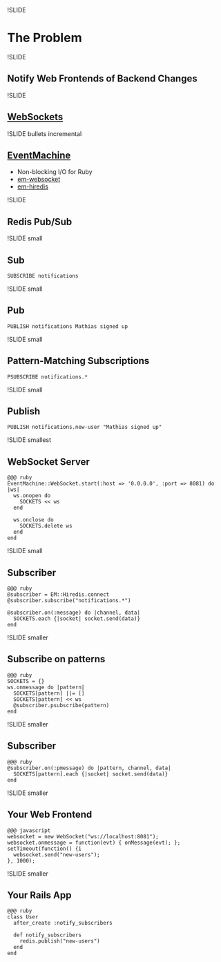 !SLIDE

# The Problem #

!SLIDE

## Notify Web Frontends of Backend Changes ##

!SLIDE

## [WebSockets](http://www.html5rocks.com/tutorials/websockets/basics/) ##

!SLIDE bullets incremental

## [EventMachine](http://rubyeventmachine.com) ##

* Non-blocking I/O for Ruby
* [em-websocket](https://github.com/igrigorik/em-websocket)
* [em-hiredis](https://github.com/mloughran/em-hiredis)

!SLIDE

## Redis Pub/Sub ##

!SLIDE small

## Sub ##

    SUBSCRIBE notifications

!SLIDE small

## Pub ##

    PUBLISH notifications Mathias signed up

!SLIDE small

## Pattern-Matching Subscriptions ##

    PSUBSCRIBE notifications.*

!SLIDE small

## Publish ##

    PUBLISH notifications.new-user "Mathias signed up"

!SLIDE smallest

## WebSocket Server ##

    @@@ ruby
    EventMachine::WebSocket.start(:host => '0.0.0.0', :port => 8081) do |ws|
      ws.onopen do
        SOCKETS << ws
      end

      ws.onclose do
        SOCKETS.delete ws
      end
    end

!SLIDE small

## Subscriber ##

    @@@ ruby
    @subscriber = EM::Hiredis.connect
    @subscriber.subscribe("notifications.*")

    @subscriber.on(:message) do |channel, data|
      SOCKETS.each {|socket| socket.send(data)}
    end

!SLIDE smaller

## Subscribe on patterns

    @@@ ruby
    SOCKETS = {}
    ws.onmessage do |pattern|
      SOCKETS[pattern] ||= []
      SOCKETS[pattern] << ws
      @subscriber.psubscribe(pattern)
    end

!SLIDE smaller

## Subscriber    

    @@@ ruby
    @subscriber.on(:pmessage) do |pattern, channel, data|
      SOCKETS[pattern].each {|socket| socket.send(data)}
    end

!SLIDE smaller

## Your Web Frontend

    @@@ javascript
    websocket = new WebSocket("ws://localhost:8081");
    websocket.onmessage = function(evt) { onMessage(evt); };
    setTimeout(function() {i
      websocket.send("new-users");
    }, 1000);

!SLIDE smaller

## Your Rails App

    @@@ ruby
    class User
      after_create :notify_subscribers

      def notify_subscribers
        redis.publish("new-users")
      end
    end
